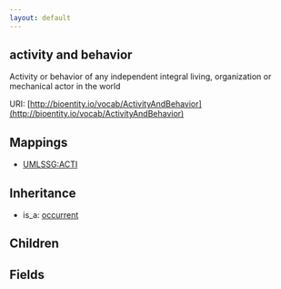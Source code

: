 ```yaml
---
layout: default
---
```


## activity and behavior


Activity or behavior of any independent integral living, organization or mechanical actor in the world

URI: [http://bioentity.io/vocab/ActivityAndBehavior](http://bioentity.io/vocab/ActivityAndBehavior)
## Mappings

 * [UMLSSG:ACTI](http://purl.obolibrary.org/obo/UMLSSG_ACTI)

## Inheritance

 *  is_a: [occurrent](Occurrent.html)

## Children



## Fields

